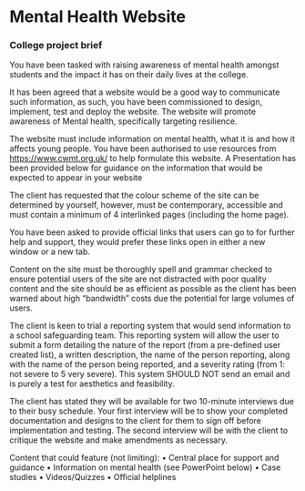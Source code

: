 # Mental Health Website
### College project brief

You have been tasked with raising awareness of mental health amongst students and the impact it has on their daily lives at the college.

It has been agreed that a website would be a good way to communicate such information, as such, you have been commissioned to design, implement, test and deploy the website. The website will promote awareness of Mental health, specifically targeting resilience. 

The website must include information on mental health, what it is and how it affects young people. You have been authorised to use resources from https://www.cwmt.org.uk/ to help formulate this website. A Presentation has been provided below for guidance on the information that would be expected to appear in your website

The client has requested that the colour scheme of the site can be determined by yourself, however, must be contemporary, accessible and must contain a minimum of 4 interlinked pages (including the home page).

You have been asked to provide official links that users can go to for further help and support, they would prefer these links open in either a new window or a new tab.

Content on the site must be thoroughly spell and grammar checked to ensure potential users of the site are not distracted with poor quality content and the site should be as efficient as possible as the client has been warned about high “bandwidth” costs due the potential for large volumes of users.

The client is keen to trial a reporting system that would send information to a school safeguarding team. This reporting system will allow the user to submit a form detailing the nature of the report (from a pre-defined user created list), a written description, the name of the person reporting, along with the name of the person being reported, and a severity rating (from 1: not severe to 5 very severe). This system SHOULD NOT send an email and is purely a test for aesthetics and feasibility.

The client has stated they will be available for two 10-minute interviews due to their busy schedule. Your first interview will be to show your completed documentation and designs to the client for them to sign off before implementation and testing. The second interview will be with the client to critique the website and make amendments as necessary. 

Content that could feature (not limiting):
•	Central place for support and guidance
•	Information on mental health (see PowerPoint below)
•	Case studies
•	Videos/Quizzes
•	Official helplines
